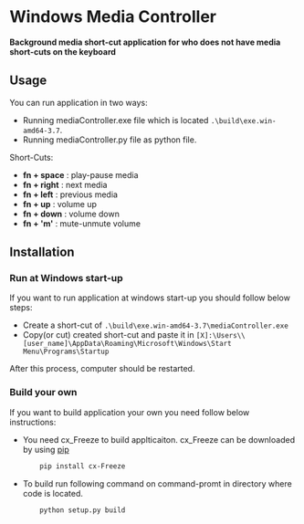 # Windows Media Controller

**Background media short-cut application for who does not have media short-cuts on the keyboard**

## Usage
You can run application in two ways:
 - Running mediaController.exe file which is located `.\build\exe.win-amd64-3.7`.
 - Running mediaController.py file as python file.

Short-Cuts:
 * **fn + space**  : play-pause media
 * **fn + right**  : next media
 * **fn + left**   : previous media
 * **fn + up**     : volume up
 * **fn + down**   : volume down
 * **fn + 'm'**    : mute-unmute volume

## Installation

### Run at Windows start-up
If you want to run application at windows start-up you should follow below steps:
    
 - Create a short-cut of `.\build\exe.win-amd64-3.7\mediaController.exe`
 - Copy(or cut) created short-cut and paste it in `[X]:\Users\\[user_name]\AppData\Roaming\Microsoft\Windows\Start Menu\Programs\Startup`

After this process, computer should be restarted.

### Build your own
If you want to build application your own you need follow below instructions:
    
 - You need cx_Freeze to build applticaiton. cx_Freeze can be downloaded by using [pip](https://cx-freeze.readthedocs.io/en/latest/)
    ```bash
        pip install cx-Freeze
    ```
 - To build run following command on command-promt in directory where code is located.
    ```bash
        python setup.py build
    ```
